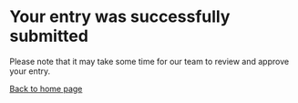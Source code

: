 # Your entry was successfully submitted

Please note that it may take some time for our team to review and approve your entry.

[Back to home page](/)
